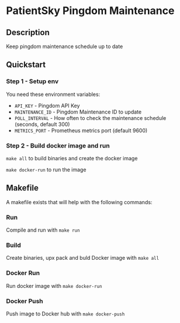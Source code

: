 # PatientSky Pingdom Maintenance

## Description
Keep pingdom maintenance schedule up to date


## Quickstart

### Step 1 - Setup env
You need these environment variables:
- `API_KEY` - Pingdom API Key
- `MAINTENANCE_ID` - Pingdom Maintenance ID to update
- `POLL_INTERVAL` - How often to check the maintenance schedule (seconds, default 300)
- `METRICS_PORT` - Prometheus metrics port (default 9600)


### Step 2 - Build docker image and run

`make all` to build binaries and create the docker image

`make docker-run` to run the image

## Makefile
A makefile exists that will help with the following commands:

### Run
Compile and run with `make run`

### Build
Create binaries, upx pack and buld Docker image with `make all`

### Docker Run
Run docker image with `make docker-run`

### Docker Push
Push image to Docker hub with `make docker-push`
